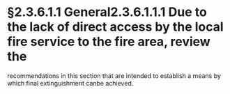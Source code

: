 # §2.3.6.1.1 General2.3.6.1.1.1 Due to the lack of direct access by the local fire service to the fire area, review the



recommendations in this section that are intended to establish a means by which final extinguishment canbe achieved.